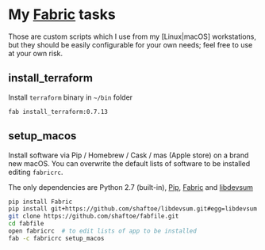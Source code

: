 # My [Fabric](http://www.fabfile.org/) tasks

Those are custom scripts which I use from my [Linux|macOS] workstations, but they should be easily configurable for your own needs; feel free to use at your own risk.

## install_terraform

Install `terraform` binary in `~/bin` folder

`fab install_terraform:0.7.13`

## setup_macos

Install software via Pip / Homebrew / Cask / mas (Apple store) on a brand new macOS. You can overwrite the default lists of software to be installed editing `fabricrc`.

The only dependencies are Python 2.7 (built-in), [Pip](http://stackoverflow.com/questions/17271319/how-to-install-pip-on-mac-os-x), [Fabric](http://www.fabfile.org/) and [libdevsum](https://github.com/shaftoe/libdevsum)

```bash
pip install Fabric
pip install git+https://github.com/shaftoe/libdevsum.git#egg=libdevsum
git clone https://github.com/shaftoe/fabfile.git
cd fabfile
open fabricrc  # to edit lists of app to be installed
fab -c fabricrc setup_macos
```
